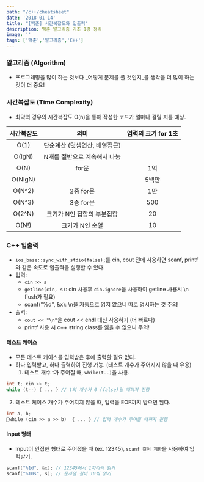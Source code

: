 ```yaml
---
path: "/c++/cheatsheet"
date: '2018-01-14'
title: "[백준] 시간복잡도와 입출력"
description: 백준 알고리즘 기초 1강 정리
image: ''
tags: ['백준','알고리즘','C++']
---
```


### 알고리즘 (Algorithm)
- 프로그래밍을 많이 하는 것보다 _어떻게 문제를 풀 것인지_를 생각을 더 많이 하는 것이 더 중요!


### 시간복잡도 (Time Complexity)
- 최악의 경우의 시간복잡도 O(n)을 통해 작성한 코드가 얼마나 걸릴 지를 예상.

| 시간복잡도 | 의미 | 입력의 크기 for 1초 |
:----------:|:----:|:-----------------:|
| O(1) | 단순계산 (덧셈연산, 배열접근)|  |
| O(lgN) | N개를 절반으로 계속해서 나눔|  |
| O(N) | for문 | 1억 |
| O(NlgN) |  | 5백만 |
| O(N^2) | 2중 for문 | 1만 |
| O(N^3) | 3중 for문 | 500 |
| O(2^N) | 크기가 N인 집합의 부분집합 | 20 |
| O(N!) | 크기가 N인 순열 | 10 |


### C++ 입출력
- `ios_base::sync_with_stdio(false);`를 cin, cout 전에 사용하면 scanf, printf와 같은 속도로 입출력을 실행할 수 있다.
- 입력: 
    - `cin >> s`
    - `getline(cin, s)`: cin 사용후 `cin.ignore`을 사용하여 getline 사용시 \n flush가 필요)
    - scanf("%d", &x): \n을 자동으로 읽지 않으니 따로 명시하는 것 주의!
- 출력:
    - `cout << "\n"`을 cout << endl 대신 사용하기 (더 빠르다)
    - printf 사용 시 c++ string class를 읽을 수 없으니 주의!

#### 테스트 케이스
- 모든 테스트 케이스를 입력받은 후에 출력할 필요 없다. 
- 하나 입력받고, 하나 출력하여 진행 가능. (테스트 개수가 주어지지 않을 때 유용)
  1. 테스트 개수 t가 주어질 때, `while(t--)`을 사용.
```c++
int t; cin >> t;
while (t--) { ... } // t의 개수가 0 (false)일 때까지 진행
```
  2.  테스트 케이스 개수가 주어지지 않을 때, 입력을 EOF까지 받으면 된다.
```c++
int a, b;
while (cin >> a >> b)  { ... } // 입력 개수가 주어질 때까지 진행
```


#### Input 형태
- Input이 인접한 형태로 주어졌을 때 (ex. 12345), `scanf 길이 제한`을 사용하여 입력받기.
```c++
scanf("%1d", &x); // 12345에서 1자리씩 읽기
scanf("%10s", s); // 문자열 길이 10씩 읽기
```
